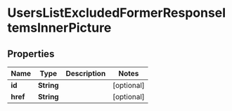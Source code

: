 

# UsersListExcludedFormerResponseItemsInnerPicture


## Properties

| Name | Type | Description | Notes |
|------------ | ------------- | ------------- | -------------|
|**id** | **String** |  |  [optional] |
|**href** | **String** |  |  [optional] |




